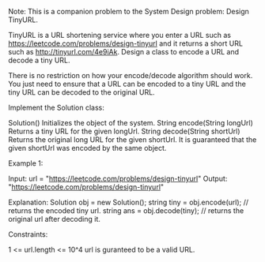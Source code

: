 Note: This is a companion problem to the System Design problem: Design
TinyURL.

TinyURL is a URL shortening service where you enter a URL such as
https://leetcode.com/problems/design-tinyurl and it returns a short URL such
as http://tinyurl.com/4e9iAk. Design a class to encode a URL and decode a
tiny URL.

There is no restriction on how your encode/decode algorithm should work. You
just need to ensure that a URL can be encoded to a tiny URL and the tiny URL
can be decoded to the original URL.

Implement the Solution class:


Solution() Initializes the object of the system.
String encode(String longUrl) Returns a tiny URL for the given longUrl.
String decode(String shortUrl) Returns the original long URL for the given
shortUrl. It is guaranteed that the given shortUrl was encoded by the same
object.



Example 1:


Input: url = "https://leetcode.com/problems/design-tinyurl"
Output: "https://leetcode.com/problems/design-tinyurl"

Explanation:
Solution obj = new Solution();
string tiny = obj.encode(url); // returns the encoded tiny url.
string ans = obj.decode(tiny); // returns the original url after decoding
it.



Constraints:


1 <= url.length <= 10^4
url is guranteed to be a valid URL.




